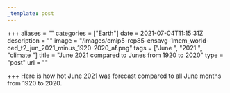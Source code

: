 ```yaml
---
_template: post
---
```



+++
aliases = ""
categories = ["Earth"]
date = 2021-07-04T11:15:31Z
description = ""
image = "/images/cmip5-rcp85-ensavg-1mem_world-ced_t2_jun_2021_minus_1920-2020_af.png"
tags = ["June ", "2021 ", "climate "]
title = "June 2021 compared to Junes from 1920 to 2020"
type = "post"
url = ""

+++
Here is how hot June 2021 was forecast compared to all June months from 1920 to 2020.
